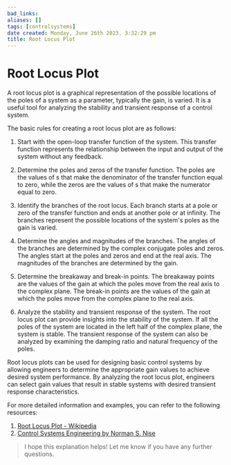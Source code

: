 ```yaml
---
bad_links: 
aliases: []
tags: [controlsystems]
date created: Monday, June 26th 2023, 3:32:29 pm
title: Root Locus Plot
---
```


# Root Locus Plot

A root locus plot is a graphical representation of the possible locations of the poles of a system as a parameter, typically the gain, is varied. It is a useful tool for analyzing the stability and transient response of a control system.

The basic rules for creating a root locus plot are as follows:

1. Start with the open-loop transfer function of the system. This transfer function represents the relationship between the input and output of the system without any feedback.

2. Determine the poles and zeros of the transfer function. The poles are the values of s that make the denominator of the transfer function equal to zero, while the zeros are the values of s that make the numerator equal to zero.

3. Identify the branches of the root locus. Each branch starts at a pole or zero of the transfer function and ends at another pole or at infinity. The branches represent the possible locations of the system's poles as the gain is varied.

4. Determine the angles and magnitudes of the branches. The angles of the branches are determined by the complex conjugate poles and zeros. The angles start at the poles and zeros and end at the real axis. The magnitudes of the branches are determined by the gain.

5. Determine the breakaway and break-in points. The breakaway points are the values of the gain at which the poles move from the real axis to the complex plane. The break-in points are the values of the gain at which the poles move from the complex plane to the real axis.

6. Analyze the stability and transient response of the system. The root locus plot can provide insights into the stability of the system. If all the poles of the system are located in the left half of the complex plane, the system is stable. The transient response of the system can also be analyzed by examining the damping ratio and natural frequency of the poles.

Root locus plots can be used for designing basic control systems by allowing engineers to determine the appropriate gain values to achieve desired system performance. By analyzing the root locus plot, engineers can select gain values that result in stable systems with desired transient response characteristics.

For more detailed information and examples, you can refer to the following resources:

1. [Root Locus Plot - Wikipedia](https://en.wikipedia.org/wiki/Root_locus)
2. [Control Systems Engineering by Norman S. Nise](https://www.amazon.com/Control-Systems-Engineering-Norman-Nise/dp/1118170512)

> I hope this explanation helps! Let me know if you have any further questions.